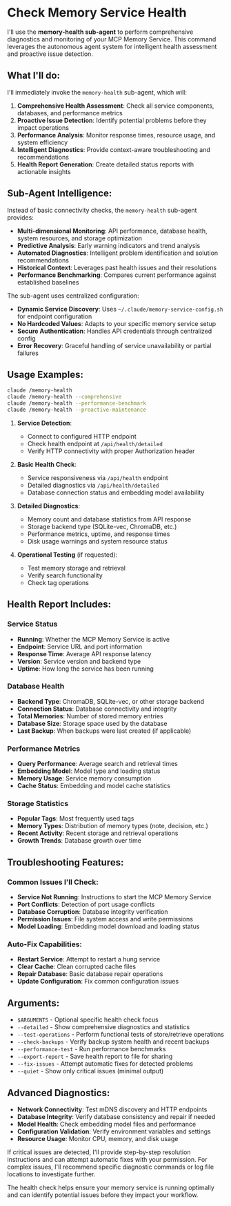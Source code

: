 # Check Memory Service Health

I'll use the **memory-health sub-agent** to perform comprehensive diagnostics and monitoring of your MCP Memory Service. This command leverages the autonomous agent system for intelligent health assessment and proactive issue detection.

## What I'll do:

I'll immediately invoke the `memory-health` sub-agent, which will:

1. **Comprehensive Health Assessment**: Check all service components, databases, and performance metrics
2. **Proactive Issue Detection**: Identify potential problems before they impact operations  
3. **Performance Analysis**: Monitor response times, resource usage, and system efficiency
4. **Intelligent Diagnostics**: Provide context-aware troubleshooting and recommendations
5. **Health Report Generation**: Create detailed status reports with actionable insights

## Sub-Agent Intelligence:

Instead of basic connectivity checks, the `memory-health` sub-agent provides:
- **Multi-dimensional Monitoring**: API performance, database health, system resources, and storage optimization
- **Predictive Analysis**: Early warning indicators and trend analysis
- **Automated Diagnostics**: Intelligent problem identification and solution recommendations
- **Historical Context**: Leverages past health issues and their resolutions
- **Performance Benchmarking**: Compares current performance against established baselines

The sub-agent uses centralized configuration:
- **Dynamic Service Discovery**: Uses `~/.claude/memory-service-config.sh` for endpoint configuration
- **No Hardcoded Values**: Adapts to your specific memory service setup
- **Secure Authentication**: Handles API credentials through centralized config
- **Error Recovery**: Graceful handling of service unavailability or partial failures

## Usage Examples:

```bash
claude /memory-health
claude /memory-health --comprehensive
claude /memory-health --performance-benchmark  
claude /memory-health --proactive-maintenance
```

1. **Service Detection**: 
   - Connect to configured HTTP endpoint
   - Check health endpoint at `/api/health/detailed`
   - Verify HTTP connectivity with proper Authorization header

2. **Basic Health Check**:
   - Service responsiveness via `/api/health` endpoint
   - Detailed diagnostics via `/api/health/detailed`
   - Database connection status and embedding model availability

3. **Detailed Diagnostics**:
   - Memory count and database statistics from API response
   - Storage backend type (SQLite-vec, ChromaDB, etc.)
   - Performance metrics, uptime, and response times
   - Disk usage warnings and system resource status

4. **Operational Testing** (if requested):
   - Test memory storage and retrieval
   - Verify search functionality
   - Check tag operations

## Health Report Includes:

### Service Status
- **Running**: Whether the MCP Memory Service is active
- **Endpoint**: Service URL and port information
- **Response Time**: Average API response latency
- **Version**: Service version and backend type
- **Uptime**: How long the service has been running

### Database Health
- **Backend Type**: ChromaDB, SQLite-vec, or other storage backend
- **Connection Status**: Database connectivity and integrity
- **Total Memories**: Number of stored memory entries
- **Database Size**: Storage space used by the database
- **Last Backup**: When backups were last created (if applicable)

### Performance Metrics
- **Query Performance**: Average search and retrieval times
- **Embedding Model**: Model type and loading status
- **Memory Usage**: Service memory consumption
- **Cache Status**: Embedding and model cache statistics

### Storage Statistics
- **Popular Tags**: Most frequently used tags
- **Memory Types**: Distribution of memory types (note, decision, etc.)
- **Recent Activity**: Recent storage and retrieval operations
- **Growth Trends**: Database growth over time

## Troubleshooting Features:

### Common Issues I'll Check:
- **Service Not Running**: Instructions to start the MCP Memory Service
- **Port Conflicts**: Detection of port usage conflicts
- **Database Corruption**: Database integrity verification
- **Permission Issues**: File system access and write permissions
- **Model Loading**: Embedding model download and loading status

### Auto-Fix Capabilities:
- **Restart Service**: Attempt to restart a hung service
- **Clear Cache**: Clean corrupted cache files
- **Repair Database**: Basic database repair operations
- **Update Configuration**: Fix common configuration issues

## Arguments:

- `$ARGUMENTS` - Optional specific health check focus
- `--detailed` - Show comprehensive diagnostics and statistics  
- `--test-operations` - Perform functional tests of store/retrieve operations
- `--check-backups` - Verify backup system health and recent backups
- `--performance-test` - Run performance benchmarks
- `--export-report` - Save health report to file for sharing
- `--fix-issues` - Attempt automatic fixes for detected problems
- `--quiet` - Show only critical issues (minimal output)

## Advanced Diagnostics:

- **Network Connectivity**: Test mDNS discovery and HTTP endpoints
- **Database Integrity**: Verify database consistency and repair if needed
- **Model Health**: Check embedding model files and performance
- **Configuration Validation**: Verify environment variables and settings
- **Resource Usage**: Monitor CPU, memory, and disk usage

If critical issues are detected, I'll provide step-by-step resolution instructions and can attempt automatic fixes with your permission. For complex issues, I'll recommend specific diagnostic commands or log file locations to investigate further.

The health check helps ensure your memory service is running optimally and can identify potential issues before they impact your workflow.